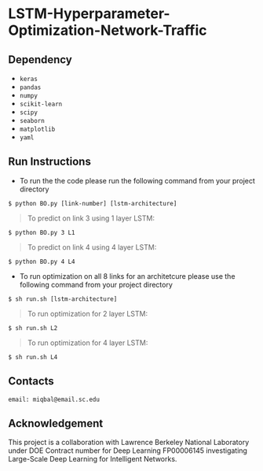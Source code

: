 # LSTM-Hyperparameter-Optimization-Network-Traffic

## Dependency 

- `keras`
- `pandas`
- `numpy`
- `scikit-learn`
- `scipy`
- `seaborn`
- `matplotlib`
- `yaml`

## Run Instructions

- To run the the code please run the following command from your project 
directory 
```
$ python BO.py [link-number] [lstm-architecture]
```
> To predict on link 3 using 1 layer LSTM:
```
$ python BO.py 3 L1
```
> To predict on link 4 using 4 layer LSTM:
```
$ python BO.py 4 L4
```
- To run optimization on all 8 links for an architetcure please use the following
command from your project directory 
```
$ sh run.sh [lstm-architecture]
```
> To run optimization for 2 layer LSTM:
```
$ sh run.sh L2
```
> To run optimization for 4 layer LSTM:
```
$ sh run.sh L4
```

## Contacts
```
email: miqbal@email.sc.edu
```

## Acknowledgement

This project is a collaboration with Lawrence Berkeley National Laboratory under DOE Contract number for Deep Learning FP00006145 investigating Large-Scale Deep Learning for Intelligent Networks.
